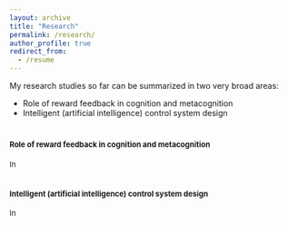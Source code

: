 ```yaml
---
layout: archive
title: "Research"
permalink: /research/
author_profile: true
redirect_from:
  - /resume
---
```


My research studies so far can be summarized in two very broad areas:
  * Role of reward feedback in cognition and metacognition
  * Intelligent (artificial intelligence) control system design

<font size="2"> Role of reward feedback in cognition and metacognition
======
In

<font size="2"> Intelligent (artificial intelligence) control system design
======
In